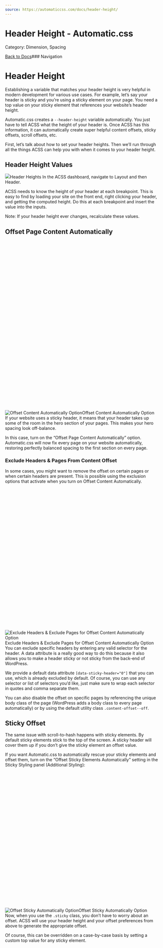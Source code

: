 ```yaml
---
source: https://automaticcss.com/docs/header-height/
---
```


# Header Height - Automatic.css

Category: Dimension, Spacing

[Back to Docs](https://automaticcss.com/docs)### Navigation

# Header Height

Establishing a variable that matches your header height is very helpful in modern development for various use cases. For example, let’s say your header is sticky and you’re using a sticky element on your page. You need a top value on your sticky element that references your website’s header height.

Automatic.css creates a `--header-height` variable automatically. You just have to tell ACSS what the height of your header is. Once ACSS has this information, it can automatically create super helpful content offsets, sticky offsets, scroll offsets, etc.

First, let’s talk about how to set your header heights. Then we’ll run through all the things ACSS can help you with when it comes to your header height.

## Header Height Values

![](https://automaticcss.com/wp-content/uploads/CleanShot-2024-09-24-at-16.20.02@2x-924x1024.jpg)Header Heights
In the ACSS dashboard, navigate to Layout and then Header.

ACSS needs to know the height of your header at each breakpoint. This is easy to find by loading your site on the front end, right clicking your header, and getting the computed height. Do this at each breakpoint and insert the value into the inputs.

Note: If your header height ever changes, recalculate these values.

## Offset Page Content Automatically

![Offset Content Automatically Option](data:image/svg+xml,%3Csvg%20xmlns='http://www.w3.org/2000/svg'%20width='924'%20height='1024'%20viewBox='0%200%20924%201024'%3E%3C/svg%3E)![Offset Content Automatically Option](https://automaticcss.com/wp-content/uploads/CleanShot-2024-09-24-at-16.20.02-2@2x-924x1024.jpg)Offset Content Automatically Option
If your website uses a sticky header, it means that your header takes up some of the room in the hero section of your pages. This makes your hero spacing look off-balance.

In this case, turn on the “Offset Page Content Automatically” option. Automatic.css will now fix every page on your website automatically, restoring perfectly balanced spacing to the first section on every page.

### Exclude Headers & Pages From Content Offset

In some cases, you might want to remove the offset on certain pages or when certain headers are present. This is possible using the exclusion options that activate when you turn on Offset Content Automatically.

![Exclude Headers & Exclude Pages for Offset Content Automatically Option](data:image/svg+xml,%3Csvg%20xmlns='http://www.w3.org/2000/svg'%20width='1024'%20height='950'%20viewBox='0%200%201024%20950'%3E%3C/svg%3E)![Exclude Headers & Exclude Pages for Offset Content Automatically Option](https://automaticcss.com/wp-content/uploads/CleanShot-2024-09-24-at-16.22.33@2x-1024x950.jpg)Exclude Headers & Exclude Pages for Offset Content Automatically Option
You can exclude specific headers by entering any valid selector for the header. A data attribute is a really good way to do this because it also allows you to make a header sticky or not sticky from the back-end of WordPress.

We provide a default data attribute `[data-sticky-header="0"]` that you can use, which is already excluded by default. Of course, you can use any selector or list of selectors you’d like, just make sure to wrap each selector in quotes and comma separate them.

You can also disable the offset on specific pages by referencing the unique body class of the page (WordPress adds a body class to every page automatically) or by using the default utility class `.content-offset--off`.

## Sticky Offset

The same issue with scroll-to-hash happens with sticky elements. By default sticky elements stick to the top of the screen. A sticky header will cover them up if you don’t give the sticky element an offset value.

If you want Automatic.css to automatically rescue your sticky elements and offset them, turn on the “Offset Sticky Elements Automatically” setting in the Sticky Styling panel (Additional Styling):

![Offset Sticky Automatically Option](data:image/svg+xml,%3Csvg%20xmlns='http://www.w3.org/2000/svg'%20width='1024'%20height='912'%20viewBox='0%200%201024%20912'%3E%3C/svg%3E)![Offset Sticky Automatically Option](https://automaticcss.com/wp-content/uploads/CleanShot-2024-09-24-at-16.27.00@2x-1024x912.jpg)Offset Sticky Automatically Option
Now, when you use the `.sticky` class, you don’t have to worry about an offset. ACSS will use your header height and your offset preferences from above to generate the appropriate offset.

Of course, this can be overridden on a case-by-case basis by setting a custom top value for any sticky element.

